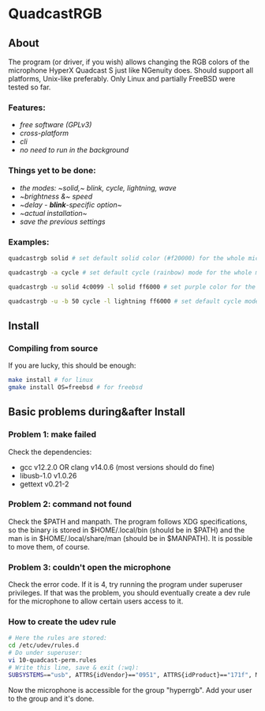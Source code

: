 # QuadcastRGB
## About
The program (or driver, if you wish) allows changing the RGB colors of the
microphone HyperX Quadcast S just like NGenuity does. Should support all
platforms, Unix-like preferably. Only Linux and partially FreeBSD were tested
so far.

### Features:
- *free software (GPLv3)*
- *cross-platform*
- *cli*
- *no need to run in the background*

### Things yet to be done:
- *the modes: ~solid,~ blink, cycle, lightning, wave*
- *~brightness &~ speed*
- *~delay - **blink**-specific option~*
- *~actual installation~*
- *save the previous settings*

### Examples:
```bash
quadcastrgb solid # set default solid color (#f20000) for the whole micro

quadcastrgb -a cycle # set default cycle (rainbow) mode for the whole micro

quadcastrgb -u solid 4c0099 -l solid ff6000 # set purple color for the upper part and yellow for the lower

quadcastrgb -u -b 50 cycle -l lightning ff6000 # set default cycle mode for the upper diode with 50% brightness and yellow lightning for the lower
```
## Install
### Compiling from source
If you are lucky, this should be enough:
```bash
make install # for linux
gmake install OS=freebsd # for freebsd
```
## Basic problems during&after Install
### Problem 1: make failed
Check the dependencies:  
 - gcc v12.2.0 OR clang v14.0.6 (most versions should do fine)
 - libusb-1.0 v1.0.26
 - gettext v0.21-2

### Problem 2: command not found
Check the $PATH and manpath. The program follows XDG specifications, so the
binary is stored in $HOME/.local/bin (should be in $PATH) and the man is in
$HOME/.local/share/man (should be in $MANPATH). It is possible to move them,
of course.

### Problem 3: couldn't open the microphone
Check the error code. If it is 4, try running the program under superuser
privileges. If that was the problem, you should eventually create a dev rule
for the microphone to allow certain users access to it.

### How to create the udev rule
```bash
# Here the rules are stored:
cd /etc/udev/rules.d 
# Do under superuser:
vi 10-quadcast-perm.rules 
# Write this line, save & exit (:wq):
SUBSYSTEMS=="usb", ATTRS{idVendor}=="0951", ATTRS{idProduct}=="171f", MODE="0660", GROUP="hyperrgb" 
```
Now the microphone is accessible for the group "hyperrgb". Add your user to the
group and it's done.
